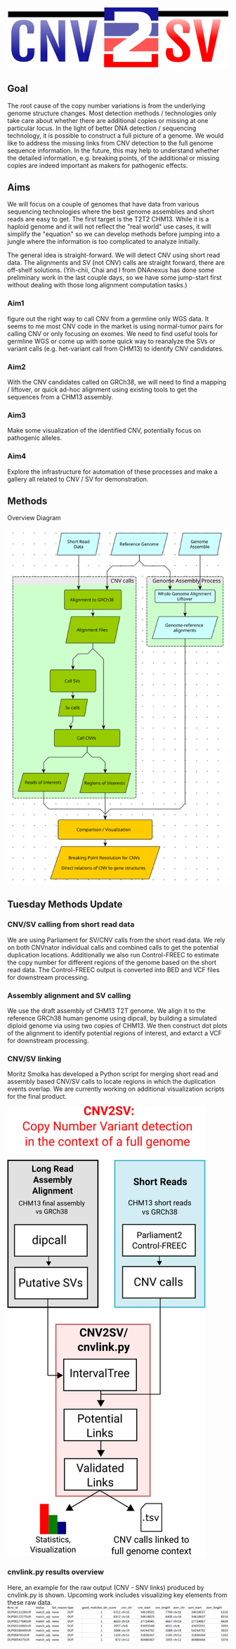 # ![CNV2SV](images/cnv2sv.png) 

## Goal
  
The root cause of the copy number variations is from the underlying genome structure changes. Most detection methods / technologies only take care about whether there are additional copies or missing at one particular locus.  In the light of better DNA detection / sequencing technology, it is possible to construct a full picture of a genome. We would like to address the missing links from CNV detection to the full genome sequence information. In the future, this may help to understand whether the detailed information, e.g. breaking points, of the additional or missing copies are indeed important as makers for pathogenic effects.

## Aims

We will focus on a couple of genomes that have data from various sequencing technologies where the best genome assemblies and short reads are easy to get. The first target is the T2T2 CHM13. While it is a haploid genome and it will not reflect the "real world" use cases, it will simplify the "equation" so we can develop methods before jumping into a jungle where the information is too complicated to analyze initially.  

The general idea is straight-forward. We will detect CNV using short read data. The alignments and SV (not CNV) calls are straight forward, there are off-shelf solutions. (Yih-chii, Chai and I from DNAnexus has done some preliminary work in the last couple days, so we have some jump-start first without dealing with those long alignment computation tasks.) 

### Aim1

figure out the right way to call CNV from a germline only WGS data. It seems to me most CNV code in the market is using normal-tumor pairs for calling CNV or only focusing on exomes. We need to find useful tools for germline WGS or come up with some quick way to reanalyze the SVs or variant calls (e.g. het-variant call from CHM13) to identify CNV candidates.

### Aim2 

With the CNV candidates called on GRCh38, we will need to find a mapping / liftover, or quick ad-hoc alignment using existing tools to get the sequences from a CHM13 assembly.

### Aim3 

Make some visualization of the identified CNV, potentially focus on pathogenic alleles.

### Aim4

Explore the infrastructure for automation of these processes and make a gallery all related to CNV / SV for demonstration.

## Methods

<!--- ## Awesome Logo -->

Overview Diagram

![Data Processing](/images/CNV2SV.svg)

<!---
# Software Workflow Diagram
-->

## Tuesday Methods Update

### CNV/SV calling from short read data

We are using Parliament for SV/CNV calls from the short read data. We rely on both CNVnator individual calls and combined calls to get the potential duplication locations. Additionally we also run Control-FREEC to estimate the copy number for different regions of the genome based on the short read data. The Control-FREEC output is converted into BED and VCF files for downstream processing.

### Assembly alignment and SV calling

We use the draft assembly of CHM13 T2T genome. We align it to the reference GRCh38 human genome using dipcall, by building a simulated diploid genome via using two copies of CHM13. We then construct dot plots of the alignment to identify potential regions of interest, and extarct a VCF for downstream processing.

### CNV/SV linking

Moritz Smolka has developed a Python script for merging short read and assembly based CNV/SV calls to locate regions in which the duplication events overlap. We are currently working on additional visualization scripts for the final product.

![cnvlink.py](/images/cnvlink_workflow.png)

### cnvlink.py results overview
Here, an example for the raw output (CNV - SNV links) produced by cnvlink.py is shown. Upcoming work includes visualizing key elements from these raw data.
![First results](/images/data_example_parliament_new.png)
